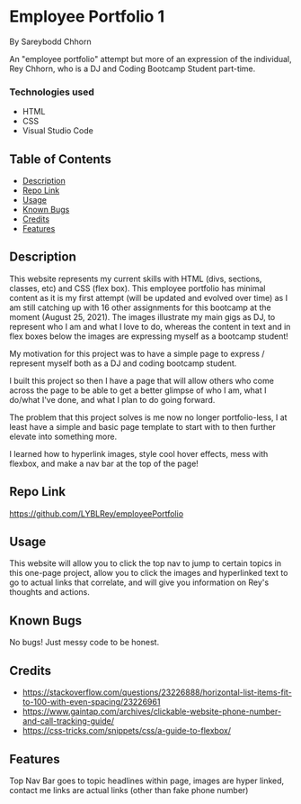 # Employee Portfolio 1

By Sareybodd Chhorn

An "employee portfolio" attempt but more of an expression of the individual, Rey Chhorn, who is a DJ and
Coding Bootcamp Student part-time.

### Technologies used

- HTML
- CSS
- Visual Studio Code

## Table of Contents

- [Description](#description)
- [Repo Link](#repolink)
- [Usage](#usage)
- [Known Bugs](#knownbugs)
- [Credits](#credits)
- [Features](#features)

## Description

This website represents my current skills with HTML (divs, sections, classes, etc) and CSS (flex box).
This employee portfolio has minimal content as it is my first attempt (will be updated and evolved over time) as
I am still catching up with 16 other assignments for this bootcamp at the moment (August 25, 2021). The images
illustrate my main gigs as DJ, to represent who I am and what I love to do, whereas the content in text and in flex boxes below the images are expressing myself as a bootcamp student!

My motivation for this project was to have a simple page to express / represent myself both as a DJ and coding bootcamp student.

I built this project so then I have a page that will allow others who come across the page to be able to get a better glimpse of who I am, what I do/what I've done, and what I plan to do going forward.

The problem that this project solves is me now no longer portfolio-less, I at least have a simple and basic page template to start with to then further elevate into something more.

I learned how to hyperlink images, style cool hover effects, mess with flexbox, and make a nav bar at the top of the page!

## Repo Link

https://github.com/LYBLRey/employeePortfolio

## Usage

This website will allow you to click the top nav to jump to certain topics in this one-page project, allow you to click the images and hyperlinked text to go to actual links that correlate, and will give you information on Rey's
thoughts and actions.

## Known Bugs

No bugs! Just messy code to be honest.

## Credits

- https://stackoverflow.com/questions/23226888/horizontal-list-items-fit-to-100-with-even-spacing/23226961
- https://www.gaintap.com/archives/clickable-website-phone-number-and-call-tracking-guide/
- https://css-tricks.com/snippets/css/a-guide-to-flexbox/

## Features

Top Nav Bar goes to topic headlines within page, images are hyper linked, contact me links are actual links (other than fake phone number)
